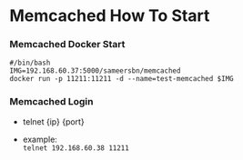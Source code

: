 # Memcached How To Start
### Memcached Docker Start

```
#/bin/bash
IMG=192.168.60.37:5000/sameersbn/memcached
docker run -p 11211:11211 -d --name=test-memcached $IMG
```
### Memcached Login
* telnet {ip} {port} 

* example:    
  `telnet 192.168.60.38 11211`
